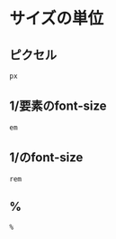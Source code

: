 # サイズの単位

## ピクセル
```px```

## 1/要素のfont-size
```em```

## 1/<html>のfont-size
```rem```

## %
```%```
